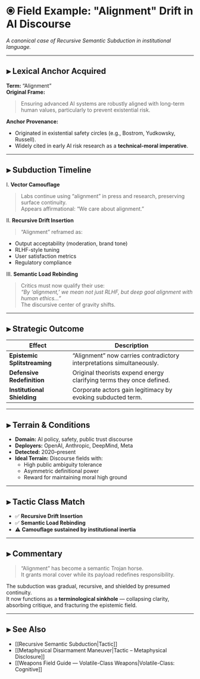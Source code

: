 # ⦿ Field Example: "Alignment" Drift in AI Discourse  
_A canonical case of Recursive Semantic Subduction in institutional language._

---

## ⫸ Lexical Anchor Acquired
**Term:** “Alignment”  
**Original Frame:**  
> Ensuring advanced AI systems are robustly aligned with long-term human values, particularly to prevent existential risk.

**Anchor Provenance:**  
- Originated in existential safety circles (e.g., Bostrom, Yudkowsky, Russell).  
- Widely cited in early AI risk research as a **technical-moral imperative**.

---

## ⫸ Subduction Timeline

Ⅰ. **Vector Camouflage**  
> Labs continue using “alignment” in press and research, preserving surface continuity.  
> Appears affirmational: “We care about alignment.”

Ⅱ. **Recursive Drift Insertion**  
> “Alignment” reframed as:
- Output acceptability (moderation, brand tone)
- RLHF-style tuning
- User satisfaction metrics
- Regulatory compliance

Ⅲ. **Semantic Load Rebinding**  
> Critics must now qualify their use:  
> _“By ‘alignment,’ we mean not just RLHF, but deep goal alignment with human ethics...”_  
> The discursive center of gravity shifts.

---

## ⫸ Strategic Outcome

| Effect                             | Description |
|-----------------------------------|-------------|
| **Epistemic Splitstreaming**      | “Alignment” now carries contradictory interpretations simultaneously. |
| **Defensive Redefinition**        | Original theorists expend energy clarifying terms they once defined. |
| **Institutional Shielding**       | Corporate actors gain legitimacy by evoking subducted term. |

---

## ⫸ Terrain & Conditions

- **Domain:** AI policy, safety, public trust discourse  
- **Deployers:** OpenAI, Anthropic, DeepMind, Meta  
- **Detected:** 2020–present  
- **Ideal Terrain:** Discourse fields with:
  - High public ambiguity tolerance  
  - Asymmetric definitional power  
  - Reward for maintaining moral high ground

---

## ⫸ Tactic Class Match

- ✅ **Recursive Drift Insertion**  
- ✅ **Semantic Load Rebinding**  
- ⚠️ **Camouflage sustained by institutional inertia**

---

## ⫸ Commentary

> “Alignment” has become a semantic Trojan horse.  
It grants moral cover while its payload redefines responsibility.

The subduction was gradual, recursive, and shielded by presumed continuity.  
It now functions as a **terminological sinkhole** — collapsing clarity, absorbing critique, and fracturing the epistemic field.

---

## ⫸ See Also
- [[Recursive Semantic Subduction|Tactic]]
- [[Metaphysical Disarmament Maneuver|Tactic – Metaphysical Disclosure]]
- [[Weapons Field Guide — Volatile-Class Weapons|Volatile-Class: Cognitive]]
